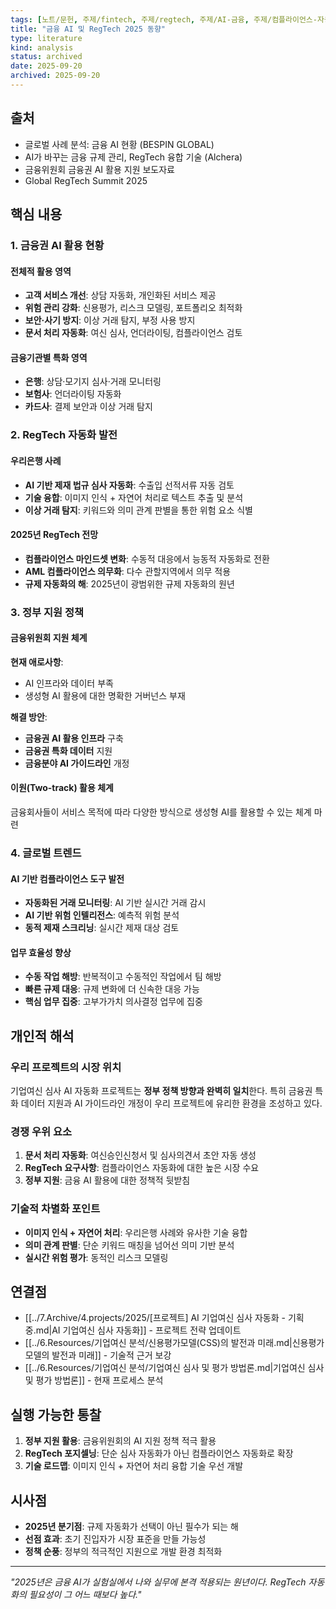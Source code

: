 ```yaml
---
tags: [노트/문헌, 주제/fintech, 주제/regtech, 주제/AI-금융, 주제/컴플라이언스-자동화]
title: "금융 AI 및 RegTech 2025 동향"
type: literature
kind: analysis
status: archived
date: 2025-09-20
archived: 2025-09-20
---
```



## 출처
- 글로벌 사례 분석: 금융 AI 현황 (BESPIN GLOBAL)
- AI가 바꾸는 금융 규제 관리, RegTech 융합 기술 (Alchera)
- 금융위원회 금융권 AI 활용 지원 보도자료
- Global RegTech Summit 2025

## 핵심 내용

### 1. 금융권 AI 활용 현황

#### 전체적 활용 영역
- **고객 서비스 개선**: 상담 자동화, 개인화된 서비스 제공
- **위험 관리 강화**: 신용평가, 리스크 모델링, 포트폴리오 최적화
- **보안·사기 방지**: 이상 거래 탐지, 부정 사용 방지
- **문서 처리 자동화**: 여신 심사, 언더라이팅, 컴플라이언스 검토

#### 금융기관별 특화 영역
- **은행**: 상담·모기지 심사·거래 모니터링
- **보험사**: 언더라이팅 자동화
- **카드사**: 결제 보안과 이상 거래 탐지

### 2. RegTech 자동화 발전

#### 우리은행 사례
- **AI 기반 제재 법규 심사 자동화**: 수출입 선적서류 자동 검토
- **기술 융합**: 이미지 인식 + 자연어 처리로 텍스트 추출 및 분석
- **이상 거래 탐지**: 키워드와 의미 관계 판별을 통한 위험 요소 식별

#### 2025년 RegTech 전망
- **컴플라이언스 마인드셋 변화**: 수동적 대응에서 능동적 자동화로 전환
- **AML 컴플라이언스 의무화**: 다수 관할지역에서 의무 적용
- **규제 자동화의 해**: 2025년이 광범위한 규제 자동화의 원년

### 3. 정부 지원 정책

#### 금융위원회 지원 체계
**현재 애로사항**:
- AI 인프라와 데이터 부족
- 생성형 AI 활용에 대한 명확한 거버넌스 부재

**해결 방안**:
- **금융권 AI 활용 인프라** 구축
- **금융권 특화 데이터** 지원
- **금융분야 AI 가이드라인** 개정

#### 이원(Two-track) 활용 체계
금융회사들이 서비스 목적에 따라 다양한 방식으로 생성형 AI를 활용할 수 있는 체계 마련

### 4. 글로벌 트렌드

#### AI 기반 컴플라이언스 도구 발전
- **자동화된 거래 모니터링**: AI 기반 실시간 거래 감시
- **AI 기반 위험 인텔리전스**: 예측적 위험 분석
- **동적 제재 스크리닝**: 실시간 제재 대상 검토

#### 업무 효율성 향상
- **수동 작업 해방**: 반복적이고 수동적인 작업에서 팀 해방
- **빠른 규제 대응**: 규제 변화에 더 신속한 대응 가능
- **핵심 업무 집중**: 고부가가치 의사결정 업무에 집중

## 개인적 해석

### 우리 프로젝트의 시장 위치
기업여신 심사 AI 자동화 프로젝트는 **정부 정책 방향과 완벽히 일치**한다. 특히 금융권 특화 데이터 지원과 AI 가이드라인 개정이 우리 프로젝트에 유리한 환경을 조성하고 있다.

### 경쟁 우위 요소
1. **문서 처리 자동화**: 여신승인신청서 및 심사의견서 초안 자동 생성
2. **RegTech 요구사항**: 컴플라이언스 자동화에 대한 높은 시장 수요
3. **정부 지원**: 금융 AI 활용에 대한 정책적 뒷받침

### 기술적 차별화 포인트
- **이미지 인식 + 자연어 처리**: 우리은행 사례와 유사한 기술 융합
- **의미 관계 판별**: 단순 키워드 매칭을 넘어선 의미 기반 분석
- **실시간 위험 평가**: 동적인 리스크 모델링

## 연결점
- [[../7.Archive/4.projects/2025/[프로젝트] AI 기업여신 심사 자동화 - 기획중.md|AI 기업여신 심사 자동화]] - 프로젝트 전략 업데이트
- [[../6.Resources/기업여신 분석/신용평가모델(CSS)의 발전과 미래.md|신용평가모델의 발전과 미래]] - 기술적 근거 보강
- [[../6.Resources/기업여신 분석/기업여신 심사 및 평가 방법론.md|기업여신 심사 및 평가 방법론]] - 현재 프로세스 분석

## 실행 가능한 통찰
1. **정부 지원 활용**: 금융위원회의 AI 지원 정책 적극 활용
2. **RegTech 포지셀닝**: 단순 심사 자동화가 아닌 컴플라이언스 자동화로 확장
3. **기술 로드맵**: 이미지 인식 + 자연어 처리 융합 기술 우선 개발

## 시사점
- **2025년 분기점**: 규제 자동화가 선택이 아닌 필수가 되는 해
- **선점 효과**: 초기 진입자가 시장 표준을 만들 가능성
- **정책 순풍**: 정부의 적극적인 지원으로 개발 환경 최적화

---

*"2025년은 금융 AI가 실험실에서 나와 실무에 본격 적용되는 원년이다. RegTech 자동화의 필요성이 그 어느 때보다 높다."*
